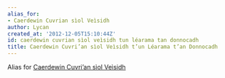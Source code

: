 ```yaml
---
alias_for:
- Caerdewin Cuvrian sìol Veìsidh
author: Lycan
created_at: '2012-12-05T15:10:44Z'
id: caerdewin cuvrian sìol veìsidh tun léarama tan donnocadh
title: Caerdewin Cuvri’an sìol Veìsidh t’un Léarama t’an Donnocadh
---
```

Alias for [Caerdewin Cuvri’an sìol Veìsidh]

  [Caerdewin Cuvri’an sìol Veìsidh]: Caerdewin_Cuvri’an_sìol_Veìsidh